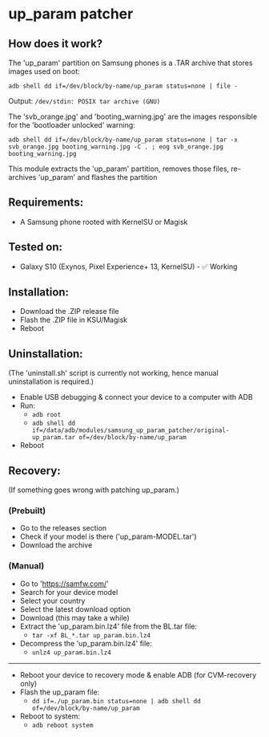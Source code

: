 # up_param patcher

## How does it work?
The 'up_param' partition on Samsung phones is a .TAR archive that stores images used on boot:

`adb shell dd if=/dev/block/by-name/up_param status=none | file -`

Output: `/dev/stdin: POSIX tar archive (GNU)`

The 'svb_orange.jpg' and 'booting_warning.jpg' are the images responsible for the 'bootloader unlocked' warning:

`adb shell dd if=/dev/block/by-name/up_param status=none | tar -x svb_orange.jpg booting_warning.jpg -C . ; eog svb_orange.jpg booting_warning.jpg`

This module extracts the 'up_param' partition, removes those files, re-archives 'up_param' and flashes the partition

## Requirements:
- A Samsung phone rooted with KernelSU or Magisk

## Tested on:
- Galaxy S10 (Exynos, Pixel Experience+ 13, KernelSU) - ✅ Working

## Installation:
- Download the .ZIP release file
- Flash the .ZIP file in KSU/Magisk
- Reboot

## Uninstallation:
(The 'uninstall.sh' script is currently not working, hence manual uninstallation is required.)

- Enable USB debugging & connect your device to a computer with ADB
- Run:
  * `adb root`
  * `adb shell dd if=/data/adb/modules/samsung_up_param_patcher/original-up_param.tar of=/dev/block/by-name/up_param`
- Reboot

## Recovery:
(If something goes wrong with patching up_param.)

### (Prebuilt)
- Go to the releases section
- Check if your model is there ('up_param-MODEL.tar')
- Download the archive
### (Manual)
- Go to 'https://samfw.com/'
- Search for your device model
- Select your country
- Select the latest download option
- Download (this may take a while)
- Extract the 'up_param.bin.lz4' file from the BL.tar file:
  * `tar -xf BL_*.tar up_param.bin.lz4`
- Decompress the 'up_param.bin.lz4' file:
  * `unlz4 up_param.bin.lz4`
---------------
- Reboot your device to recovery mode & enable ADB (for CVM-recovery only)
- Flash the up_param file:
  * `dd if=./up_param.bin status=none | adb shell dd of=/dev/block/by-name/up_param`
- Reboot to system:
  * `adb reboot system`
